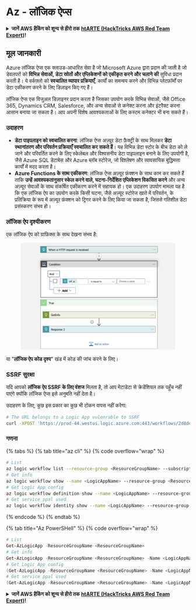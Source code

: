 # Az - लॉजिक ऐप्स

<details>

<summary><strong>जानें AWS हैकिंग को शून्य से हीरो तक</strong> <a href="https://training.hacktricks.xyz/courses/arte"><strong>htARTE (HackTricks AWS Red Team Expert)</strong></a><strong>!</strong></summary>

HackTricks का समर्थन करने के अन्य तरीके:

* यदि आप अपनी **कंपनी का विज्ञापन HackTricks में देखना चाहते हैं** या **HackTricks को PDF में डाउनलोड करना चाहते हैं** तो [**सब्सक्रिप्शन प्लान्स देखें**](https://github.com/sponsors/carlospolop)!
* [**आधिकारिक PEASS और HackTricks स्वैग**](https://peass.creator-spring.com) प्राप्त करें
* हमारे विशेष [**NFTs**](https://opensea.io/collection/the-peass-family) कलेक्शन, [**The PEASS Family**](https://opensea.io/collection/the-peass-family) की खोज करें
* **शामिल हों** 💬 [**डिस्कॉर्ड समूह**](https://discord.gg/hRep4RUj7f) या [**टेलीग्राम समूह**](https://t.me/peass) या हमें **ट्विटर** 🐦 [**@hacktricks_live**](https://twitter.com/hacktricks_live)** पर फॉलो** करें।
* **हैकिंग ट्रिक्स साझा करें, HackTricks** और [**HackTricks Cloud**](https://github.com/carlospolop/hacktricks-cloud) github repos में PRs सबमिट करके।

</details>

## मूल जानकारी

Azure लॉजिक ऐप्स एक क्लाउड-आधारित सेवा है जो Microsoft Azure द्वारा प्रदान की जाती है जो डेवलपरों को **विभिन्न सेवाओं, डेटा स्रोतों और एप्लिकेशनों को एकीकृत करने और चलाने की** सुविधा प्रदान करती है। ये वर्कफ़्लो को **स्वचालित व्यापार प्रक्रियाएँ**, कार्यों का समन्वय करने और विभिन्न प्लेटफ़ॉर्मों पर डेटा एकीकरण करने के लिए डिज़ाइन किए गए हैं।

लॉजिक ऐप्स एक विजुअल डिज़ाइनर प्रदान करता है जिसका उपयोग करके विभिन्न सेवाओं, जैसे Office 365, Dynamics CRM, Salesforce, और अन्य सेवाओं से कनेक्ट करना और इंटरैक्ट करना आसान बनाया जा सकता है। आप अपनी विशेष आवश्यकताओं के लिए कस्टम कनेक्टर भी बना सकते हैं।

### उदाहरण

* **डेटा पाइपलाइन को स्वचालित करना**: लॉजिक ऐप्स अज़्यूर डेटा फ़ैक्ट्री के साथ मिलकर **डेटा स्थानांतरण और परिवर्तन प्रक्रियाएँ स्वचालित कर सकते हैं**। यह विभिन्न डेटा स्टोर के बीच डेटा को ले जाने और परिवर्तित करने के लिए स्केलेबल और विश्वसनीय डेटा पाइपलाइन बनाने के लिए उपयोगी है, जैसे Azure SQL डेटाबेस और Azure ब्लॉब स्टोरेज, जो विश्लेषण और व्यावसायिक बुद्धिमत्ता कार्यों में मदद करता है।
* **Azure Functions के साथ एकीकरण**: लॉजिक ऐप्स अज़्यूर फ़ंक्शन के साथ काम कर सकते हैं ताकि **उन्हें आवश्यकतानुसार स्केल करने वाले, घटना-निर्देशित एप्लिकेशन विकसित करने** और अन्य अज़्यूर सेवाओं के साथ संकर्षित एकीकरण करने में सहायक हो। एक उदाहरण उपयोग मामला यह है कि एक लॉजिक ऐप का उपयोग करके किसी घटना, जैसे अज़्यूर स्टोरेज खाते में परिवर्तन, के प्रतिक्रिया के रूप में अज़्यूर फ़ंक्शन को ट्रिगर करने के लिए किया जा सकता है, जिससे गतिशील डेटा प्रसंस्करण संभव हो।

### लॉजिक ऐप दृश्यीकरण

एक लॉजिक ऐप को ग्राफ़िक्स के साथ देखना संभव है:

<figure><img src="../../../.gitbook/assets/image (93).png" alt=""><figcaption></figcaption></figure>

या "**लॉजिक ऐप कोड दृश्य**" खंड में कोड की जांच करने के लिए।

### SSRF सुरक्षा

यदि आपको **लॉजिक ऐप SSRF के लिए वंशज** मिलता है, तो आप मेटाडेटा से क्रेडेंशियल तक पहुँच नहीं पाएंगे क्योंकि लॉजिक ऐप्स इसे अनुमति नहीं देता है।

उदाहरण के लिए, कुछ इस प्रकार का कुछ भी टोकन वापस नहीं करेगा:
```bash
# The URL belongs to a Logic App vulenrable to SSRF
curl -XPOST 'https://prod-44.westus.logic.azure.com:443/workflows/2d8de4be6e974123adf0b98159966644/triggers/manual/paths/invoke?api-version=2016-10-01&sp=%2Ftriggers%2Fmanual%2Frun&sv=1.0&sig=_8_oqqsCXc0u2c7hNjtSZmT0uM4Xi3hktw6Uze0O34s' -d '{"url": "http://169.254.169.254/metadata/identity/oauth2/token?api-version=2018-02-01&resource=https://management.azure.com/"}' -H "Content-type: application/json" -v
```
### गणना

{% tabs %}
{% tab title="az cli" %}
{% code overflow="wrap" %}
```bash
# List
az logic workflow list --resource-group <ResourceGroupName> --subscription <SubscriptionID> --output table
# Get info
az logic workflow show --name <LogicAppName> --resource-group <ResourceGroupName> --subscription <SubscriptionID>
# Get Logic App config
az logic workflow definition show --name <LogicAppName> --resource-group <ResourceGroupName> --subscription <SubscriptionID>
# Get service ppal used
az logic workflow identity show --name <LogicAppName> --resource-group <ResourceGroupName> --subscription <SubscriptionID>
```
{% endcode %}
{% endtab %}

{% tab title="Az PowerSHell" %}
{% code overflow="wrap" %}
```powershell
# List
Get-AzLogicApp -ResourceGroupName <ResourceGroupName>
# Get info
Get-AzLogicApp -ResourceGroupName <ResourceGroupName> -Name <LogicAppName>
# Get Logic App config
(Get-AzLogicApp -ResourceGroupName <ResourceGroupName> -Name <LogicAppName>).Definition | ConvertTo-Json
# Get service ppal used
(Get-AzLogicApp -ResourceGroupName <ResourceGroupName> -Name <LogicAppName>).Identity
```
<details>

<summary><strong>जानें AWS हैकिंग को शून्य से हीरो तक</strong> <a href="https://training.hacktricks.xyz/courses/arte"><strong>htARTE (HackTricks AWS Red Team Expert)</strong></a><strong>!</strong></summary>

HackTricks का समर्थन करने के अन्य तरीके:

* यदि आप अपनी **कंपनी का विज्ञापन HackTricks में देखना चाहते हैं** या **HackTricks को PDF में डाउनलोड करना चाहते हैं** तो [**सब्सक्रिप्शन प्लान्स**](https://github.com/sponsors/carlospolop) देखें!
* [**आधिकारिक PEASS & HackTricks स्वैग**](https://peass.creator-spring.com) प्राप्त करें
* हमारे विशेष [**NFTs**](https://opensea.io/collection/the-peass-family) कलेक्शन, [**The PEASS Family**](https://opensea.io/collection/the-peass-family) खोजें
* **शामिल हों** 💬 [**डिस्कॉर्ड समूह**](https://discord.gg/hRep4RUj7f) या [**टेलीग्राम समूह**](https://t.me/peass) या हमें **ट्विटर** 🐦 [**@hacktricks_live**](https://twitter.com/hacktricks_live)** पर फॉलो** करें।
* **हैकिंग ट्रिक्स साझा करें, HackTricks** और [**HackTricks Cloud**](https://github.com/carlospolop/hacktricks) github repos में PRs सबमिट करके।

</details>
